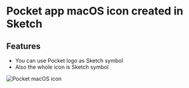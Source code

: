 # Pocket app macOS icon created in Sketch

## Features
- You can use Pocket logo as Sketch symbol
- Also the whole icon is Sketch symbol

![Pocket macOS icon](https://github.com/ink8bit/design-sketch-pocket-osx-icon/blob/master/pocket_osx_icon_1024.png)
